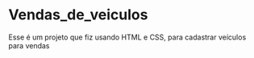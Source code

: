 # Vendas_de_veiculos
Esse é um projeto que fiz usando HTML e CSS, para cadastrar veículos para vendas
